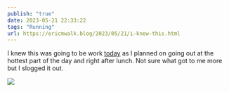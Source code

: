 ```yaml
---
publish: "true"
date: 2023-05-21 22:33:22
tags: "Running"
url: https://ericmwalk.blog/2023/05/21/i-knew-this.html
---
```


I knew this was going to be work [today](http://www.strava.com/activities/9115974226) as I planned on going out at the hottest part of the day and right after lunch. Not sure what got to me more but I slogged it out.

![](https://ericmwalk.blog/uploads/2023/9c50d3d1db.jpg)